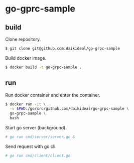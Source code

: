 # go-gprc-sample

## build

Clone repository.

```bash
$ git clone git@github.com:daikideal/go-grpc-sample
```

Build docker image.

```bash
$ docker build -t go-grpc-sample .
```

## run

Run docker container and enter the container.

```bash
$ docker run -it \
  -v $PWD:/go/src/github.com/daikideal/go-grpc-sample \
  go-grpc-sample \
  bash
```

Start go server (background).

```bash
# go run cmd/server/server.go &
```

Send request with go cli.

```bash
# go run cmd/client/client.go
```
